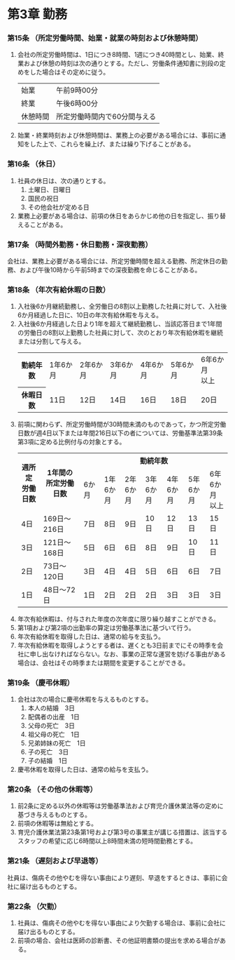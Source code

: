 # 第3章 勤務

### 第15条  （所定労働時間、始業・就業の時刻および休憩時間）

1. 会社の所定労働時間は、1日につき8時間、1週につき40時間とし、始業、終業および休憩の時刻は次の通りとする。ただし、労働条件通知書に別段の定めをした場合はその定めに従う。
   <table>
     <tr><td>始業</td><td>午前9時00分</td></tr>
     <tr><td>終業</td><td>午後6時00分</td></tr>
    <tr><td>休憩時間</td><td>所定労働時間内で60分間与える</td></tr>
   </table>
2. 始業・終業時刻および休憩時間は、業務上の必要がある場合には、事前に通知をした上で、これらを繰上げ、または繰り下げることがある。

### 第16条  （休日）

1. 社員の休日は、次の通りとする。
    1. 土曜日、日曜日
    2. 国民の祝日
    3. その他会社が定める日
2. 業務上必要がある場合は、前項の休日をあらかじめ他の日を指定し、振り替えることがある。

### 第17条  （時間外勤務・休日勤務・深夜勤務）

会社は、業務上必要がある場合には、所定労働時間を超える勤務、所定休日の勤務、および午後10時から午前5時までの深夜勤務を命じることがある。

### 第18条  （年次有給休暇の日数）

1. 入社後6か月継続勤務し、全労働日の8割以上勤務した社員に対して、入社後6か月経過した日に、10日の年次有給休暇を与える。
2. 入社後6か月経過した日より1年を超えて継続勤務し、当該応答日まで1年間の労働日の8割以上勤務した社員に対して、次のとおり年次有給休暇を継続または分割して与える。
   <table>
     <tr><th>勤続年数</th><td>1年6か月</td><td>2年6か月</td><td>3年6か月</td><td>4年6か月</td><td>5年6か月</td><td>6年6か月<br>以上</td></tr>
     <tr><th>休暇日数</th><td>11日</td><td>12日</td><td>14日</td><td>16日</td><td>18日</td><td>20日</td></tr>
   </table>
3. 前項に関わらず、所定労働時間が30時間未満のものであって，かつ所定労働日数が週4日以下または年間216日以下の者については、労働基準法第39条第3項に定める比例付与の対象とする。
   <table>
     <tr><th rowspan="2">週所定<br>労働<br>日数</th><th rowspan="2">1年間の<br>所定労働日数</th><th colspan="7">勤続年数</th></tr>
     <tr><td>6か月</td><td>1年<br>6か月</td><td>2年<br>6か月</td><td>3年<br>6か月</td><td>4年<br>6か月</td><td>5年<br>6か月</td><td>6年<br>6か月<br>以上</td>
     <tr><td>4日</td><td>169日～216日</td><td>7日</td><td>8日</td><td>9日</td><td>10日</td><td>12日</td><td>13日</td><td>15日</td></tr>
     <tr><td>3日</td><td>121日～168日</td><td>5日</td><td>6日</td><td>6日</td><td>8日</td><td>9日</td><td>10日</td><td>11日</td></tr>
     <tr><td>2日</td><td>73日～120日</td><td>3日</td><td>4日</td><td>4日</td><td>5日</td><td>6日</td><td>6日</td><td>7日</td></tr>
     <tr><td>1日</td><td>48日～72日</td><td>1日</td><td>2日</td><td>2日</td><td>2日</td><td>3日</td><td>3日</td><td>3日</td></tr>
   </table>
4. 年次有給休暇は、付与された年度の次年度に限り繰り越すことができる。
5. 第1項および第2項の出勤率の算定は労働基準法に基づいて行う。
6. 年次有給休暇を取得した日は、通常の給与を支払う。
7. 年次有給休暇を取得しようとする者は、遅くとも3日前までにその時季を会社に申し出なければならない。なお、事業の正常な運営を妨げる事由がある場合は、会社はその時季または期間を変更することができる。

### 第19条  （慶弔休暇）

1. 会社は次の場合に慶弔休暇を与えるものとする。
    1. 本人の結婚　3日
    2. 配偶者の出産　1日
    3. 父母の死亡　3日
    4. 祖父母の死亡　1日
    5. 兄弟姉妹の死亡　1日
    6. 子の死亡　3日
    7. 子の結婚　1日
2. 慶弔休暇を取得した日は、通常の給与を支払う。

### 第20条  （その他の休暇等）

1. 前2条に定める以外の休暇等は労働基準法および育児介護休業法等の定めに基づき与えるものとする。
2. 前項の休暇等は無給とする。
3. 育児介護休業法第23条第1号および第3号の事業主が講じる措置は、該当するスタッフの希望に応じ6時間以上8時間未満の短時間勤務とする。

### 第21条  （遅刻および早退等）

社員は、傷病その他やむを得ない事由により遅刻、早退をするときは、事前に会社に届け出るものとする。

### 第22条  （欠勤）

1. 社員は、傷病その他やむを得ない事由により欠勤する場合は、事前に会社に届け出るものとする。
2. 前項の場合、会社は医師の診断書、その他証明書類の提出を求める場合がある。
